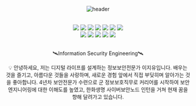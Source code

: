 <div align="center">


![header](https://capsule-render.vercel.app/api?type=rect&color=gradient&text=%20%20CyberSecurity%20%20&fontAlign=27&fontSize=30&textBg=true&desc=Dream%20of%20being%20a%20Developer&descAlign=60&descAlignY=50)
<br>
<br>
<br>
<img src="https://img.shields.io/badge/github-181717?style=for-the-badge&logo=github&logoColor=white">
<img src="https://img.shields.io/badge/Kali%20Linux-557C94?style=for-the-badge&logo=Kali%20Linux&logoColor=white">
<img src="https://img.shields.io/badge/linux-FCC624?style=for-the-badge&logo=linux&logoColor=black">
<img src="https://img.shields.io/badge/mysql-4479A1?style=for-the-badge&logo=mysql&logoColor=white">
<img src="https://img.shields.io/badge/javascript-F7DF1E?style=for-the-badge&logo=javascript&logoColor=black">
<img src="https://img.shields.io/badge/jquery-0769AD?style=for-the-badge&logo=jquery&logoColor=white">
<img src="https://img.shields.io/badge/react-61DAFB?style=for-the-badge&logo=react&logoColor=black"><br>
<img src="https://img.shields.io/badge/html-E34F26?style=for-the-badge&logo=html5&logoColor=white">
<img src="https://img.shields.io/badge/css-1572B6?style=for-the-badge&logo=css3&logoColor=white">
<img src="https://img.shields.io/badge/bootstrap-7952B3?style=for-the-badge&logo=bootstrap&logoColor=white">
<img src="https://img.shields.io/badge/Amazon%20AWS-232F3E?style=for-the-badge&logo=Amazon%20AWS&logoColor=black">
<img src="https://img.shields.io/badge/apache%20tomcat-F8DC75?style=for-the-badge&logo=apachetomcat&logoColor=black">
<br>
<br>

🛰️Information Security Engineering🛰️

<aside>
<center>💡 안녕하세요, 저는 디지털 라이프를 설계하는 정보보안전문가 이지유입니다.
배우는 것을 즐기고, 아름다운 것들을 사랑하며, 새로운 경험 앞에서 직접 부딪히며 알아가는 것을 좋아합니다. 4년차 보안전문가 수련으로 군 정보보호직무로 커리어를 시작하여 보안 엔지니어링에 대한 이해도를 높였고, 한화생명 사이버보안노드 인턴을 거쳐 현재 꿈을 향해 달려가고 있습니다.</center>
</aside>
  
  
</div>
<!--
**LEEpY7/LEEpy7** is a ✨ _special_ ✨ repository because its `README.md` (this file) appears on your GitHub profile.

Here are some ideas to get you started:

- 🔭 I’m currently working on ...
- 🌱 I’m currently learning ...
- 👯 I’m looking to collaborate on ...
- 🤔 I’m looking for help with ...
- 💬 Ask me about ...
- 📫 How to reach me: ...
- 😄 Pronouns: ...
- ⚡ Fun fact: ...
-->

